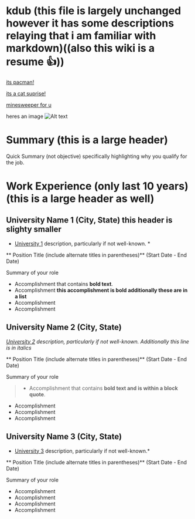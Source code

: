 # kdub (this file is largely unchanged however it has some descriptions relaying that i am familiar with markdown)((also this wiki is a resume 👍))


[its pacman!](https://freepacman.org/
)


[its a cat suprise!](https://cat-bounce.com/
)

[minesweeper for u](https://minesweeper.online/
)

heres an image
![Alt text](https://hips.hearstapps.com/hmg-prod/images/torrence-action-mg-1-64cbc9c909b14.jpeg)

# Summary (this is a large header)

Quick Summary (not objective) specifically highlighting why you qualify for the job.

# Work Experience (only last 10 years) (this is a large header as well)

## University Name 1 (City, State) this header is slighty smaller

* [University 1][] description, particularly if not well-known. * 

** Position Title (include alternate titles in parentheses)** (Start Date - End Date)

Summary of your role

- Accomplishment that contains **bold text**.
- Accomplishment **this accomplishment is bold additionally these are in a list**
- Accomplishment
- Accomplishment

## University Name 2 (City, State)
*[University 2][] description, particularly if not well-known. Additionally this line is in italics*

** Position Title (include alternate titles in parentheses)** (Start Date - End Date)

Summary of your role

>- Accomplishment that contains **bold text and is within a block quote**.
- Accomplishment
- Accomplishment
- Accomplishment

## University Name 3 (City, State)
* [University 3][] description, particularly if not well-known.*

** Position Title (include alternate titles in parentheses)** (Start Date - End Date)

Summary of your role

- Accomplishment
- Accomplishment
- Accomplishment
- Accomplishment


[University 1]: http://www.univ1.edu
[University 2]: http://www.univ2.edu
[University 3]: http://www.univ3.edu
